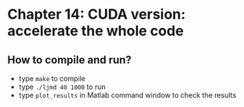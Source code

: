 # Chapter 14: CUDA version: accelerate the whole code

## How to compile and run?
  * type `make` to compile
  * type `./ljmd 40 1000` to run
  * type `plot_results` in Matlab command window to check the results

